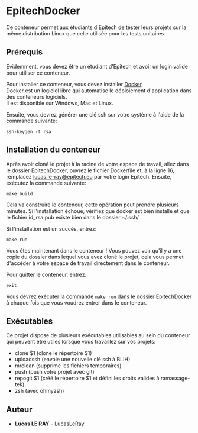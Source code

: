 # EpitechDocker

Ce conteneur permet aux étudiants d'Epitech de tester leurs projets sur la même distribution Linux que celle utilisée pour les tests unitaires.

## Prérequis

Évidemment, vous devez être un étudiant d'Epitech et avoir un login valide pour utiliser ce conteneur.

Pour installer ce conteneur, vous devez installer [Docker](https://www.docker.com/).  
Docker est un logiciel libre qui automatise le déploiement d'application dans des conteneurs logiciels.  
Il est disponible sur Windows, Mac et Linux.

Ensuite, vous devrez générer une clé ssh sur votre système à l'aide de la commande suivante:

```
ssh-keygen -t rsa
```

## Installation du conteneur

Après avoir cloné le projet à la racine de votre espace de travail, allez dans le dossier EpitechDocker, ouvrez le fichier Dockerfile et, à la ligne 16, remplacez lucas.le-ray@epitech.eu par votre login Epitech.
Ensuite, exécutez la commande suivante:

```
make build
```
Cela va construire le conteneur, cette opération peut prendre plusieurs minutes.
Si l'installation échoue, vérifiez que docker est bien installé et que le fichier id_rsa.pub existe bien dans le dossier ~/.ssh/

Si l'installation est un succès, entrez:

```
make run
```

Vous êtes maintenant dans le conteneur !
Vous pouvez voir qu'il y a une copie du dossier dans lequel vous avez cloné le projet, cela vous permet d'accéder à votre espace de travail directement dans le conteneur.

Pour quitter le conteneur, entrez:

```
exit
```

Vous devrez exécuter la commande ```make run``` dans le dossier EpitechDocker à chaque fois que vous voudrez entrer dans le conteneur.

## Exécutables

Ce projet dispose de plusieurs exécutables utilisables au sein du conteneur qui peuvent être utiles lorsque vous travaillez sur vos projets:
- clone $1 (clone le répertoire $1)
- uploadssh (envoie une nouvelle clé ssh à BLIH)
- mrclean (supprime les fichiers temporaires)
- push (push votre projet avec git)
- repogit $1 (créé le répertoire $1 et défini les droits valides à ramassage-tek)
- zsh (avec ohmyzsh)

## Auteur

* **Lucas LE RAY** - [LucasLeRay](https://github.com/LucasLeRay)
